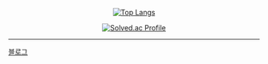 <div align="center">
  
[![Top Langs](https://github-readme-stats.vercel.app/api/top-langs/?username=ag502&layout=compact)](https://github.com/anuraghazra/github-readme-stats)

[![Solved.ac Profile](http://mazassumnida.wtf/api/v2/generate_badge?boj=ag502)](https://solved.ac/ag502/)

</div>

-----

[블로그](https://ag502.github.io/)

